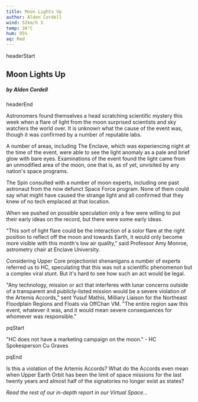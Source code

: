```yaml
---
title: Moon Lights Up
author: Alden Cordell
wind: 52km/h S
temp: 36°C
hum: 95%
aq: Red
---
```


headerStart
  
## Moon Lights Up

##### by Alden Cordell

headerEnd

Astronomers found themselves a head scratching scientific mystery this week when a flare of light from the moon surprised scientists and sky watchers the world over. It is unknown what the cause of the event was, though it was confirmed by a number of reputable labs. 

A number of areas, including The Enclave, which was experiencing night at the time of the event, were able to see the light anomaly as a pale and brief glow with bare eyes. Examinations of the event found the light came from an unmodified area of the moon, one that is, as of yet, unvisited by any nation's space programs. 

The Spin consulted with a number of moon experts, including one past astronaut from the now defunct Space Force program. None of them could say what might have caused the strange light and all confirmed that they knew of no tech emplaced at that location. 

When we pushed on possible speculation only a few were willing to put their early ideas on the record, but there were some early ideas. 

"This sort of light flare could be the interaction of a solor flare at the right position to reflect off the moon and towards Earth, it would only become more visible with this month's low air quality," said Professor Amy Monroe, astrometry chair at Enclave University.

Considering Upper Core projectionist shenanigans a number of experts referred us to HC, speculating that this was not a scientific phenomenon but a complex viral stunt. But it's hard to see how such an act would be legal.

"Any technology, mission or act that interferes with lunar concerns outside of a transparent and publicly-listed mission would be a severe violation of the Artemis Accords," sent Yusuf Mathis, Milliary Liaison for the Northeast Floodplain Regions and Floats via OffChan VM. "The entire region saw this event, whatever it was, and it would mean severe consequences for whomever was responsible."

pqStart

"HC does not have a marketing campaign on the moon." - HC Spokesperson Cu Graves

pqEnd

Is this a violation of the Artemis Accords? What do the Accords even mean when Upper Earth Orbit has been the limit of space missions for the last twenty years and almost half of the signatories no longer exist as states? 

*Read the rest of our in-depth report in our Virtual Space...*